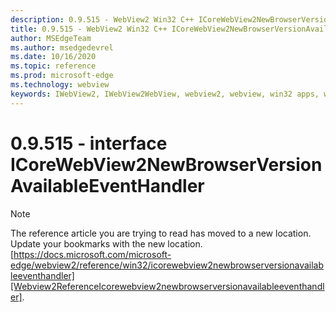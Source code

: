 ```yaml
---
description: 0.9.515 - WebView2 Win32 C++ ICoreWebView2NewBrowserVersionAvailableEventHandler
title: 0.9.515 - WebView2 Win32 C++ ICoreWebView2NewBrowserVersionAvailableEventHandler
author: MSEdgeTeam
ms.author: msedgedevrel
ms.date: 10/16/2020
ms.topic: reference
ms.prod: microsoft-edge
ms.technology: webview
keywords: IWebView2, IWebView2WebView, webview2, webview, win32 apps, win32, edge, ICoreWebView2, ICoreWebView2Controller, browser control, edge html
---
```


# 0.9.515 - interface ICoreWebView2NewBrowserVersionAvailableEventHandler 

> [!NOTE]
> The reference article you are trying to read has moved to a new location.  
> Update your bookmarks with the new location.  
> [https://docs.microsoft.com/microsoft-edge/webview2/reference/win32/icorewebview2newbrowserversionavailableeventhandler][Webview2ReferenceIcorewebview2newbrowserversionavailableeventhandler].  

[Webview2ReferenceIcorewebview2newbrowserversionavailableeventhandler]: /microsoft-edge/webview2/reference/win32/icorewebview2newbrowserversionavailableeventhandler "interface ICoreWebView2NewBrowserVersionAvailableEventHandler | Microsoft Docs"
